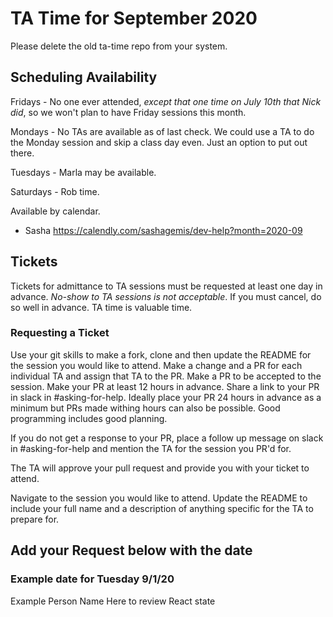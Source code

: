 # TA Time for September 2020

Please delete the old ta-time repo from your system.

## Scheduling Availability

Fridays - No one ever attended, *except that one time on July 10th that Nick did*, so we won't plan to have Friday sessions this month.

Mondays - No TAs are available as of last check. We could use a TA to do the Monday session and skip a class day even. Just an option to put out there.

Tuesdays - Marla may be available.

Saturdays - Rob time.

Available by calendar.

- Sasha https://calendly.com/sashagemis/dev-help?month=2020-09


## Tickets

Tickets for admittance to TA sessions must be requested at least one day in advance. *No-show to TA sessions is not acceptable*. If you must cancel, do so well in advance. TA time is valuable time.

### Requesting a Ticket

Use your git skills to make a fork, clone and then update the README for the session you would like to attend. Make a change and a PR for each individual TA and assign that TA to the PR. Make a PR to be accepted to the session. Make your PR at least 12 hours in advance. Share a link to your PR in slack in #asking-for-help. Ideally place your PR 24 hours in advance as a minimum but PRs made withing hours can also be possible. Good programming includes good planning.

If you do not get a response to your PR, place a follow up message on slack in #asking-for-help and mention the TA for the session you PR'd for.

The TA will approve your pull request and provide you with your ticket to attend.

Navigate to the session you would like to attend.
Update the README to include your full name and a description of anything specific for the TA to prepare for.

## Add your Request below with the date

### Example date for Tuesday 9/1/20

Example Person Name Here to review React state
